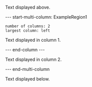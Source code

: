 Text displayed above.

--- start-multi-column: ExampleRegion1  
```column-settings  
number of columns: 2  
largest column: left  
```

Text displayed in column 1.

--- end-column ---

Text displayed in column 2.

--- end-multi-column

Text displayed below.